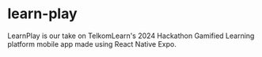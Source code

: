# learn-play
LearnPlay is our take on TelkomLearn's 2024 Hackathon Gamified Learning platform mobile app made using React Native Expo.


      